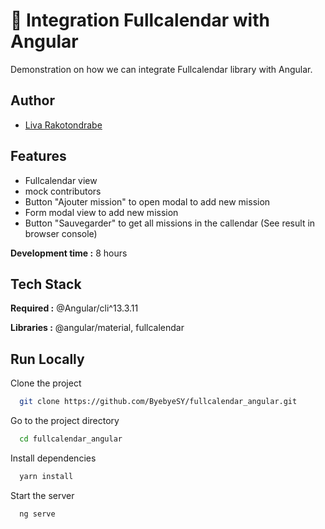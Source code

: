 # 🎉 Integration Fullcalendar with Angular

Demonstration on how we can integrate Fullcalendar library with Angular.

## Author

- [Liva Rakotondrabe](https://github.com/ByebyeSY)

## Features

- Fullcalendar view
- mock contributors
- Button "Ajouter mission" to open modal to add new mission
- Form modal view to add new mission
- Button "Sauvegarder" to get all missions in the callendar (See result in browser console)

**Development time :** 8 hours

## Tech Stack

**Required :** @Angular/cli^13.3.11

**Libraries :** @angular/material, fullcalendar

## Run Locally

Clone the project

```bash
  git clone https://github.com/ByebyeSY/fullcalendar_angular.git
```

Go to the project directory

```bash
  cd fullcalendar_angular
```

Install dependencies

```bash
  yarn install
```

Start the server

```bash
  ng serve
```
